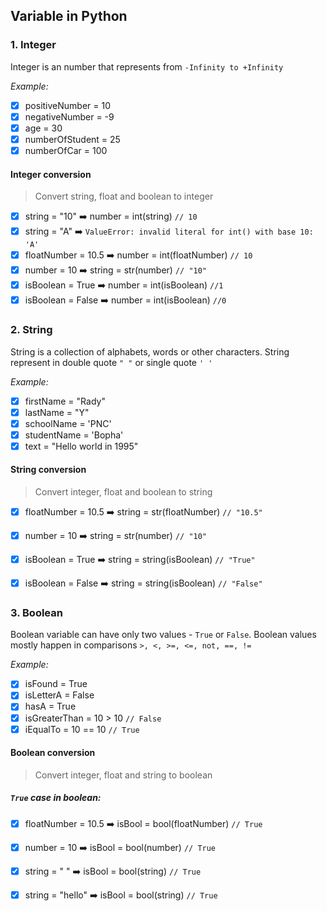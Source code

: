 ## Variable in Python

### 1. Integer
Integer is an number that represents from `-Infinity to +Infinity`

<i>Example: </i>
- [x] positiveNumber = 10
- [x] negativeNumber = -9
- [x] age = 30
- [x] numberOfStudent = 25
- [x] numberOfCar = 100
#### Integer conversion
> Convert  string, float and boolean to integer
- [x] string = "10" :arrow_right: number = int(string) `// 10`
- [x] string = "A" :arrow_right: `ValueError: invalid literal for int() with base 10: 'A'`
- [x] floatNumber = 10.5 :arrow_right: number = int(floatNumber) `// 10`
- [x] number = 10 :arrow_right: string = str(number) `// "10"`
- [x] isBoolean = True :arrow_right: number = int(isBoolean) `//1`
- [x] isBoolean = False :arrow_right: number = int(isBoolean) `//0`

### 2. String
String is a collection of alphabets, words or other characters. String represent in double quote `" "` or single quote `' '`

<i>Example: </i>
- [x] firstName = "Rady"
- [x] lastName = "Y"
- [x] schoolName = 'PNC'
- [x] studentName = 'Bopha'
- [x] text = "Hello world in 1995"

#### String conversion
> Convert integer, float and boolean to string

- [x] floatNumber = 10.5 :arrow_right: string = str(floatNumber) `// "10.5"`
- [x] number = 10 :arrow_right: string = str(number) `// "10"`
- [x] isBoolean = True :arrow_right: string = string(isBoolean) `// "True"`
- [x] isBoolean = False :arrow_right: string = string(isBoolean) `// "False"`


### 3. Boolean
 Boolean variable can have only two values - `True` or `False`. Boolean values mostly happen in comparisons `>, <, >=, <=, not, ==, !=`

<i>Example: </i>
- [x] isFound = True
- [x] isLetterA = False
- [x] hasA = True
- [x] isGreaterThan = 10 > 10 `// False`
- [x] iEqualTo = 10 == 10  `// True`
#### Boolean conversion
> Convert integer, float and string to boolean

##### `True` case in boolean:
- [x] floatNumber = 10.5 :arrow_right: isBool = bool(floatNumber) `// True`
- [x] number = 10 :arrow_right: isBool = bool(number) `// True`
- [x] string = " " :arrow_right: isBool = bool(string) `// True`
- [x] string = "hello" :arrow_right: isBool = bool(string) `// True`

